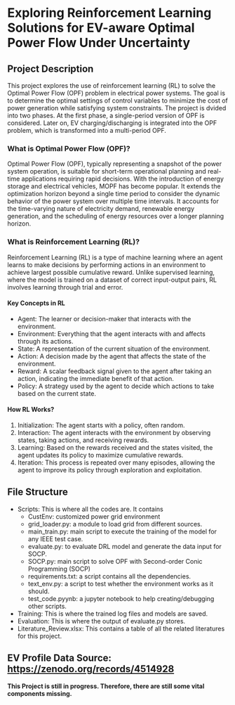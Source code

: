 # Exploring Reinforcement Learning Solutions for EV-aware Optimal Power Flow Under Uncertainty
## Project Description
This project explores the use of reinforcement learning (RL) to solve the Optimal Power Flow (OPF) problem in electrical power systems. The goal is to determine the optimal settings of control variables to minimize the cost of power generation while satisfying system constraints. The project is dvided into two phases. At the first phase, a single-period version of OPF is considered. Later on, EV charging/discharging is integrated into the OPF problem, which is transformed into a multi-period OPF. 
### What is Optimal Power Flow (OPF)?
Optimal Power Flow (OPF), typically representing a snapshot of the power system operation, is suitable for short-term operational planning and real-time applications requiring rapid decisions. With the introduction of energy storage and electrical vehicles, MOPF has become popular. It extends the optimization horizon beyond a single time period to consider the dynamic behavior of the power system over multiple time intervals. It accounts for the time-varying nature of electricity demand, renewable energy generation, and the scheduling of energy resources over a longer planning horizon.
### What is Reinforcement Learning (RL)?
Reinforcement Learning (RL) is a type of machine learning where an agent learns to make decisions by performing actions in an environment to achieve largest possible cumulative reward. Unlike supervised learning, where the model is trained on a dataset of correct input-output pairs, RL involves learning through trial and error.
#### Key Concepts in RL
+ Agent: The learner or decision-maker that interacts with the environment.
+ Environment: Everything that the agent interacts with and affects through its actions.
+ State: A representation of the current situation of the environment.
+ Action: A decision made by the agent that affects the state of the environment.
+ Reward: A scalar feedback signal given to the agent after taking an action, indicating the immediate benefit of that action.
+ Policy: A strategy used by the agent to decide which actions to take based on the current state.
#### How RL Works?
1. Initialization: The agent starts with a policy, often random.
2. Interaction: The agent interacts with the environment by observing states, taking actions, and receiving rewards.
3. Learning: Based on the rewards received and the states visited, the agent updates its policy to maximize cumulative rewards.
4. Iteration: This process is repeated over many episodes, allowing the agent to improve its policy through exploration and exploitation.
## File Structure
+ Scripts: This is where all the codes are. It contains
  - CustEnv: customized power grid environment
  - grid_loader.py: a module to load grid from different sources.
  - main_train.py: main script to execute the training of the model for any IEEE test case.
  - evaluate.py: to evaluate DRL model and generate the data input for SOCP.
  - SOCP.py: main script to solve OPF with Second-order Conic Programming (SOCP) 
  - requirements.txt: a script contains all the dependencies.
  - text_env.py: a script to test whether the environment works as it should.
  - test_code.pyynb: a jupyter notebook to help creating/debugging other scripts.
+ Training: This is where the trained log files and models are saved.
+ Evaluation: This is where the output of evaluate.py stores.
+ Literature_Review.xlsx: This contains a table of all the related literatures for this project.
## EV Profile Data Source: https://zenodo.org/records/4514928
**This Project is still in progress. Therefore, there are still some vital components missing.**
